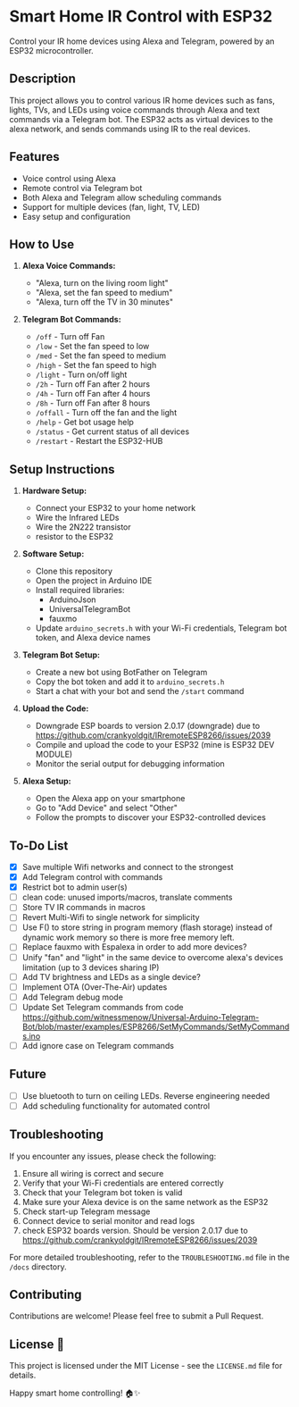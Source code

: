 # Smart Home IR Control with ESP32

Control your IR home devices using Alexa and Telegram, powered by an ESP32 microcontroller.

## Description

This project allows you to control various IR home devices such as fans, lights, TVs, and LEDs using voice commands through Alexa and text commands via a Telegram bot. 
The ESP32 acts as virtual devices to the alexa network, and sends commands using IR to the real devices.

## Features

- Voice control using Alexa
- Remote control via Telegram bot
- Both Alexa and Telegram allow scheduling commands
- Support for multiple devices (fan, light, TV, LED)
- Easy setup and configuration

## How to Use

1. **Alexa Voice Commands:**
   - "Alexa, turn on the living room light"
   - "Alexa, set the fan speed to medium"
   - "Alexa, turn off the TV in 30 minutes"

2. **Telegram Bot Commands:**
   - `/off` - Turn off Fan
   - `/low` - Set the fan speed to low
   - `/med` - Set the fan speed to medium
   - `/high` - Set the fan speed to high
   - `/light` - Turn on/off light
   - `/2h` - Turn off Fan after 2 hours
   - `/4h` - Turn off Fan after 4 hours
   - `/8h` - Turn off Fan after 8 hours
   - `/offall` - Turn off the fan and the light
   - `/help` - Get bot usage help
   - `/status` - Get current status of all devices
   - `/restart` - Restart the ESP32-HUB

## Setup Instructions

1. **Hardware Setup:**
   - Connect your ESP32 to your home network
   - Wire the Infrared LEDs
   - Wire the 2N222 transistor 
   -  resistor to the ESP32

2. **Software Setup:**
   - Clone this repository
   - Open the project in Arduino IDE
   - Install required libraries:
     - ArduinoJson
     - UniversalTelegramBot
     - fauxmo
   - Update `arduino_secrets.h` with your Wi-Fi credentials, Telegram bot token, and Alexa device names

3. **Telegram Bot Setup:**
   - Create a new bot using BotFather on Telegram
   - Copy the bot token and add it to `arduino_secrets.h`
   - Start a chat with your bot and send the `/start` command

4. **Upload the Code:**
   - Downgrade ESP boards to version 2.0.17 (downgrade) due to https://github.com/crankyoldgit/IRremoteESP8266/issues/2039
   - Compile and upload the code to your ESP32 (mine is ESP32 DEV MODULE)
   - Monitor the serial output for debugging information

5. **Alexa Setup:**
   - Open the Alexa app on your smartphone
   - Go to "Add Device" and select "Other"
   - Follow the prompts to discover your ESP32-controlled devices

## To-Do List 

- [x] Save multiple Wifi networks and connect to the strongest
- [x] Add Telegram control with commands
- [x] Restrict bot to admin user(s)
- [ ] clean code: unused imports/macros, translate comments
- [ ] Store TV IR commands in macros
- [ ] Revert Multi-Wifi to single network for simplicity
- [ ] Use F() to store string in program memory (flash storage) instead of dynamic work memory so there is more free memory left.
- [ ] Replace fauxmo with Espalexa in order to add more devices?
- [ ] Unify "fan" and "light" in the same device to overcome alexa's devices limitation (up to 3 devices sharing IP)
- [ ] Add TV brightness and LEDs as a single device?
- [ ] Implement OTA (Over-The-Air) updates
- [ ] Add Telegram debug mode
- [ ] Update Set Telegram commands from code https://github.com/witnessmenow/Universal-Arduino-Telegram-Bot/blob/master/examples/ESP8266/SetMyCommands/SetMyCommands.ino
- [ ] Add ignore case on Telegram commands

## Future

- [ ] Use bluetooth to turn on ceiling LEDs. Reverse engineering needed
- [ ] Add scheduling functionality for automated control

## Troubleshooting 

If you encounter any issues, please check the following:

1. Ensure all wiring is correct and secure
2. Verify that your Wi-Fi credentials are entered correctly
3. Check that your Telegram bot token is valid
4. Make sure your Alexa device is on the same network as the ESP32
5. Check start-up Telegram message
6. Connect device to serial monitor and read logs
7. check ESP32 boards version. Should be version 2.0.17 due to https://github.com/crankyoldgit/IRremoteESP8266/issues/2039

For more detailed troubleshooting, refer to the `TROUBLESHOOTING.md` file in the `/docs` directory.

## Contributing

Contributions are welcome! Please feel free to submit a Pull Request.

## License 📃

This project is licensed under the MIT License - see the `LICENSE.md` file for details.


Happy smart home controlling! 🏠✨